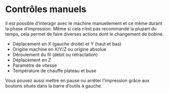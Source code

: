 # Contrôles manuels 

Il est possible d’interagir avec le machine manuellement et ce même durant la phase d’impression. Même si cela n’est pas recommandé la plupart du temps, cela permet de faire diverses actions dont le changement de bobine.

- Déplacement en X (gauche droite)  et Y (haut et bas)
- Origine machine en X/Y/Z  ou origine absolue
- Déroulement du fil (débit ou rétractation)
- Déplacement en Z
- Paramètre de vitesse
- Température de chauffe plateau et buse

Vous pouvez aussi mettre en pause ou arrêter l’impression grâce aux boutons situés dans la barre d’outils à gauche.
